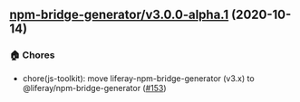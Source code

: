 ## [npm-bridge-generator/v3.0.0-alpha.1](https://github.com/liferay/liferay-frontend-projects/tree/npm-bridge-generator/v3.0.0-alpha.1) (2020-10-14)

### :house: Chores

-   chore(js-toolkit): move liferay-npm-bridge-generator (v3.x) to @liferay/npm-bridge-generator ([\#153](https://github.com/liferay/liferay-frontend-projects/pull/153))
